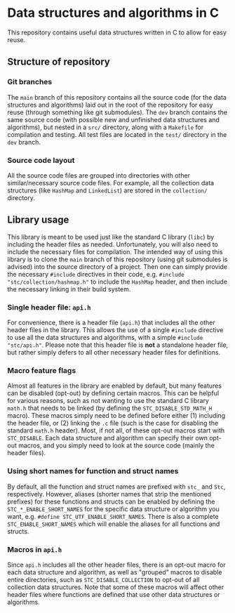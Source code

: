 # Data structures and algorithms in C

This repository contains useful data structures written in C to allow for easy
reuse.

## Structure of repository

### Git branches

The `main` branch of this repository contains all the source code (for the data
structures and algorithms) laid out in the root of the repository for easy reuse
(through something like git submodules). The `dev` branch contains the same
source code (with possible new and unfinished data structures and algorithms),
but nested in a `src/` directory, along with a `Makefile` for compilation and
testing. All test files are located in the `test/` directory in the `dev`
branch.

### Source code layout

All the source code files are grouped into directories with other
similar/necessary source code files. For example, all the collection data
structures (like `HashMap` and `LinkedList`) are stored in the `collection/`
directory.

## Library usage

This library is meant to be used just like the standard C library (`libc`) by
including the header files as needed. Unfortunately, you will also need to
include the necessary files for compilation. The intended way of using this
library is to clone the `main` branch of this repository (using git submodules
is advised) into the source directory of a project. Then one can simply provide
the necessary `#include` directives in their code, e.g.
`#include "stc/collection/hashmap.h"` to include the `HashMap` header, and then
include the necessary linking in their build system.

### Single header file: `api.h`

For convenience, there is a header file (`api.h`) that includes all the other
header files in the library. This allows the use of a single `#include`
directive to use all the data structures and algorithms, with a simple
`#include "stc/api.h"`. Please note that this header file is **not** a
standalone header file, but rather simply defers to all other necessary header
files for definitions.

### Macro feature flags

Almost all features in the library are enabled by default, but many features can
be disabled (opt-out) by defining certain macros. This can be helpful for
various reasons, such as not wanting to use the standard C library `math.h` that
needs to be linked (by defining the `STC_DISABLE_STD_MATH_H` macro). These
macros simply need to be defined before either (1) including the header file, or
(2) linking the `.c` file (such is the case for disabling the standard `math.h`
header). Most, if not all, of these opt-out macros start with `STC_DISABLE`.
Each data structure and algorithm can specify their own opt-out macros, and you
simply need to look at the source code (mainly the header files).

### Using short names for function and struct names

By default, all the function and struct names are prefixed with `stc_` and
`Stc`, respectively. However, aliases (shorter names that strip the mentioned
prefixes) for these functions and structs can be enabled by defining the
`STC_*_ENABLE_SHORT_NAMES` for the specific data structure or algorithm you
want, e.g. `#define STC_UTF_ENABLE_SHORT_NAMES`. There is also a complete
`STC_ENABLE_SHORT_NAMES` which will enable the aliases for all functions and
structs.

### Macros in `api.h`

Since `api.h` includes all the other header files, there is an opt-out macro for
each data structure and algorithm, as well as "grouped" macros to disable entire
directories, such as `STC_DISABLE_COLLECTION` to opt-out of all collection data
structures. Note that some of these macros will affect other header files where
functions are defined that use other data structures or algorithms.
